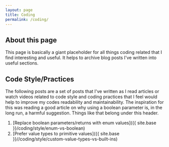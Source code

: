 ```yaml
---
layout: page
title: Coding
permalink: /coding/
---
```


## About this page
This page is basically a giant placeholder for all things coding related that I find interesting and useful. It helps to archive blog posts I've written into useful sections.

## Code Style/Practices
The following posts are a set of posts that I've written as I read articles or watch videos related to code style and coding practices that I feel would help to improve my codes readability and maintainability. The inspiration for this was reading a good article on why using a boolean parameter is, in the long run, a harmful suggestion. Things like that belong under this header.

1. [Replace boolean parameters/returns with enum values]({{ site.base }}/coding/style/enum-vs-boolean)
2. [Prefer value types to primitive values]({{ site.base }}//coding/style/custom-value-types-vs-built-ins)
